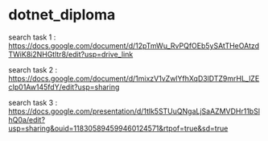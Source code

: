 # dotnet_diploma
search task 1 :  https://docs.google.com/document/d/12pTmWu_RvPQfOEb5ySAtTHeOAtzdTWiK8i2NHGtltr8/edit?usp=drive_link

search task 2 : https://docs.google.com/document/d/1mixzV1vZwlYfhXqD3lDTZ9mrHL_lZEcIp01Aw145fdY/edit?usp=sharing

search task 3 : https://docs.google.com/presentation/d/1tlk5STUuQNgaLjSaAZMVDHr11bSlhQ0a/edit?usp=sharing&ouid=118305894599460124571&rtpof=true&sd=true

